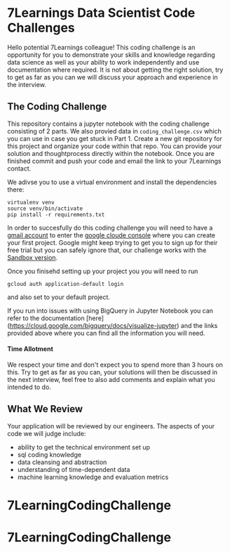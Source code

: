 # 7Learnings Data Scientist Code Challenges

Hello potential 7Learnings colleague!
This coding challenge is an opportunity for you to demonstrate your skills and knowledge regarding data science as well as your ability to work independently and use documentation where required. It is not about getting the right solution, try to get as far as you can we will discuss your approach and experience in the interview.

## The Coding Challenge

This repository contains a jupyter notebook with the coding challenge consisting of 2 parts. We also provied data in `coding_challenge.csv` which you can use in case you get stuck in Part 1. 
Create a new git repository for this project and organize your code within that repo. You can provide your solution and thoughtprocess directly within the notebook.
Once you are finished commit and push your code and email the link to your 7Learnings contact.

We adivse you to use a virtual environment and install the dependencies there:
 ```
 virtualenv venv
 source venv/bin/activate
 pip install -r requirements.txt
 ```
 
In order to succesfully do this coding challenge you will need to  have a [gmail account](https://accounts.google.com/signup/v2/webcreateaccount?continue=https%3A%2F%2Fmyaccount.google.com%3Futm_source%3Daccount-marketing-page%26utm_medium%3Dcreate-account-button&flowName=GlifWebSignIn&flowEntry=SignUp) to enter the [google cloude console](https://console.cloud.google.com) where you can create your first project. Google might keep trying to get you to sign up for their free trial but you can safely ignore that, our challenge works with the [Sandbox version](https://cloud.google.com/bigquery/docs/sandbox). 

Once you finisehd setting up your project you you will need to run 


```
gcloud auth application-default login
```
and also set to your default project. 

If you run into issues with using BigQuery in Jupyter Notebook you can refer to the documentation [here] (https://cloud.google.com/bigquery/docs/visualize-jupyter) and the links provided above where you can find all the information you will need. 

#### Time Allotment
We respect your time and don't expect you to spend more than 3 hours on this. Try to get as far as you can, your solutions will then be discussed in the next interview, feel free to also add comments and explain what you intended to do. 


## What We Review

Your application will be reviewed by our engineers. The aspects of your code we will judge include:

- ability to get the technical environment set up 
- sql coding knowledge
- data cleansing and abstraction
- understanding of time-dependent data
- machine learning knowledge and evaluation metrics 


# 7LearningCodingChallenge
# 7LearningCodingChallenge
